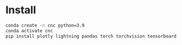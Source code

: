 # Install
```bash
conda create -n cnc python=3.9
conda activate cnc
pip install plotly lightning pandas torch torchvision tensorboard
```          